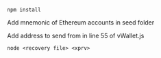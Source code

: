 `npm install`

Add mnemonic of Ethereum accounts in seed folder

Add address to send from in line 55 of vWallet.js

`node <recovery file> <xprv>`